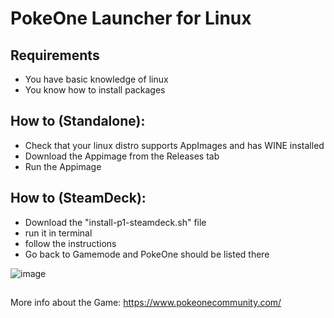 # PokeOne Launcher for Linux


## Requirements
- You have basic knowledge of linux
- You know how to install packages




## How to (Standalone):
- Check that your linux distro supports AppImages and has WINE installed
- Download the Appimage from the Releases tab
- Run the Appimage

## How to (SteamDeck):
- Download the "install-p1-steamdeck.sh" file
- run it in terminal
- follow the instructions
- Go back to Gamemode and PokeOne should be listed there

![image](https://github.com/Emanulator/python3-PokeOne-Launcher/assets/14092505/6f69849b-1030-42a3-a012-ec7e8076c4b8)


##
More info about the Game:
https://www.pokeonecommunity.com/
